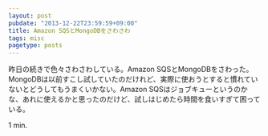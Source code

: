 ```yaml
---
layout: post
pubdate: "2013-12-22T23:59:59+09:00"
title: Amazon SQSとMongoDBをさわさわ
tags: misc
pagetype: posts
---
```

昨日の続きで色々さわさわしている。Amazon SQSとMongoDBをさわった。MongoDBは以前すこし試していたのだけれど、実際に使おうとすると慣れていないとどうしてもうまくいかない。Amazon SQSはジョブキューというのかな、あれに使えるかと思ったのだけど、試しはじめたら時間を食いすぎて困っている。

1 min.
